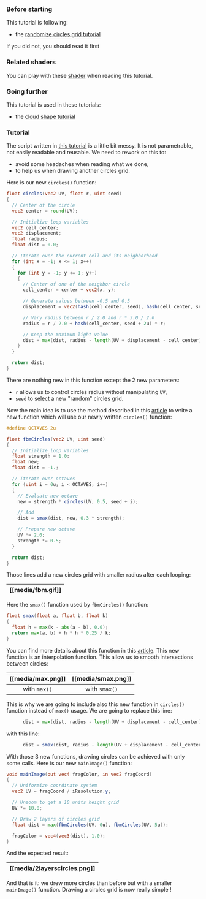 ### Before starting

This tutorial is following:
- the [randomize circles grid tutorial](Randomize-circles-grid)

If you did not, you should read it first

### Related shaders

You can play with these [shader]() when reading this tutorial.

### Going further

This tutorial is used in these tutorials:
- the [cloud shape tutorial](Cloud-shape)

### Tutorial

The script written in [this tutorial](Randomize-circles-grid) is a little bit
messy. It is not parametrable, not easily readable and reusable. We need to
rework on this to:
- avoid some headaches when reading what we done,
- to help us when drawing another circles grid.

Here is our new `circles()` function:

```glsl
float circles(vec2 UV, float r, uint seed)
{
  // Center of the circle
  vec2 center = round(UV);

  // Initialize loop variables
  vec2 cell_center;
  vec2 displacement;
  float radius;
  float dist = 0.0;

  // Iterate over the current cell and its neighborhood
  for (int x = -1; x <= 1; x++)
  {
    for (int y = -1; y <= 1; y++)
    {
      // Center of one of the neighbor circle
      cell_center = center + vec2(x, y);

      // Generate values between -0.5 and 0.5
      displacement = vec2(hash(cell_center, seed), hash(cell_center, seed + 1u)) - vec2(0.5);

      // Vary radius between r / 2.0 and r * 3.0 / 2.0
      radius = r / 2.0 + hash(cell_center, seed + 2u) * r;

      // Keep the maximum light value
      dist = max(dist, radius - length(UV + displacement - cell_center));
    }
  }

  return dist;
}
```

There are nothing new in this function except the 2 new parameters:
- `r` allows us to control circles radius without manipulating `UV`,
- `seed` to select a new "random" circles grid.

Now the main idea is to use the method described in this
[article](https://iquilezles.org/www/articles/fbmsdf/fbmsdf.htm) to write a
new function which will use our newly written `circles()` function:

```glsl
#define OCTAVES 2u

float fbmCircles(vec2 UV, uint seed)
{
  // Initialize loop variables
  float strength = 1.0;
  float new;
  float dist = -1.;

  // Iterate over octaves
  for (uint i = 0u; i < OCTAVES; i++)
  {
    // Evaluate new octave
    new = strength * circles(UV, 0.5, seed + i);

    // Add
    dist = smax(dist, new, 0.3 * strength);

    // Prepare new octave
    UV *= 2.0;
    strength *= 0.5;
  }

  return dist;
}
```

Those lines add a new circles grid with smaller radius after each looping:

|[[media/fbm.gif]]|
|:--:|

Here the `smax()` function used by `fbmCircles()` function:

```glsl
float smax(float a, float b, float k)
{
  float h = max(k - abs(a - b), 0.0);
  return max(a, b) + h * h * 0.25 / k;
}
```

You can find more details about this function in this
[article](https://iquilezles.org/www/articles/smin/smin.htm). This new
function is an interpolation function. This allow us to smooth intersections
between circles:

|[[media/max.png]]|[[media/smax.png]]|
|:--:|:--:|
| with `max()` | with `smax()` |

This is why we are going to include also this new function in `circles()`
function instead of `max()` usage. We are going to replace this line:

```glsl
      dist = max(dist, radius - length(UV + displacement - cell_center));
```

with this line:

```glsl
      dist = smax(dist, radius - length(UV + displacement - cell_center), 0.3);
```

With those 3 new functions, drawing circles can be achieved with only some
calls. Here is our new `mainImage()` function:

```glsl
void mainImage(out vec4 fragColor, in vec2 fragCoord)
{
  // Uniformize coordinate system
  vec2 UV = fragCoord / iResolution.y;

  // Unzoom to get a 10 units height grid
  UV *= 10.0;

  // Draw 2 layers of circles grid
  float dist = max(fbmCircles(UV, 0u), fbmCircles(UV, 5u));

  fragColor = vec4(vec3(dist), 1.0);
}
```

And the expected result:

|[[media/2layerscircles.png]]|
|:--:|

And that is it: we drew more circles than before but with a smaller
`mainImage()` function. Drawing a circles grid is now really simple !
